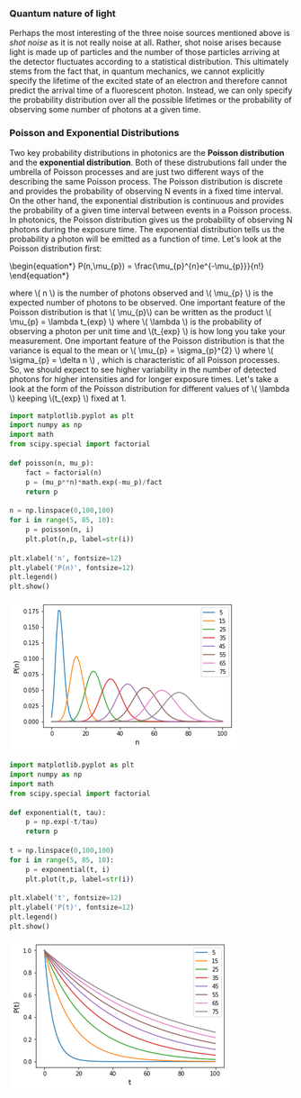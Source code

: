 ### Quantum nature of light

Perhaps the most interesting of the three noise sources mentioned above is *shot noise* as it is not really noise at all. Rather, shot noise arises because light is made up of particles and the number of those particles arriving at the detector fluctuates according to a statistical distribution. This ultimately stems from the fact that, in quantum mechanics, we cannot explicitly specify the lifetime of the excited state of an electron and therefore cannot predict the arrival time of a fluorescent photon. Instead, we can only specify the probability distribution over all the possible lifetimes or the probability of observing some number of photons at a given time.

### Poisson and Exponential Distributions

Two key probability distributions in photonics are the **Poisson distribution** and the **exponential distribution**. Both of these distrubutions fall under the umbrella of Poisson processes and are just two different ways of the describing the same Poisson process. The Poisson distribution is discrete and provides the probability of observing N events in a fixed time interval. On the other hand, the exponential distribution is continuous and provides the probability of a given time interval between events in a Poisson process. In photonics, the Poisson distribution gives us the probability of observing N photons during the exposure time. The exponential distribution tells us the probability a photon will be emitted as a function of time. Let's look at the Poisson distribution first:

\begin{equation*}
P(n,\mu_{p}) = \frac{\mu_{p}^{n}e^{-\mu_{p}}}{n!}
\end{equation*}

where \\( n \\) is the number of photons observed and \\( \mu_{p} \\) is the expected number of photons to be observed. One important feature of the Poisson distribution is that  \\( \mu_{p}\\) can be written as the product \\( \mu_{p} = \lambda t_{exp} \\) where \\( \lambda \\) is the probability of observing a photon per unit time and \\(t_{exp} \\) is how long you take your measurement. One important feature of the Poisson distribution is that the variance is equal to the mean or \\( \mu_{p} = \sigma_{p}^{2} \\) where \\( \sigma_{p} = \delta n \\) , which is characteristic of all Poisson processes. So, we should expect to see higher variability in the number of detected photons for higher intensities and for longer exposure times. Let's take a look at the form of the Poisson distribution for different values of \\( \lambda \\) keeping \\(t_{exp} \\) fixed at 1.


```python
import matplotlib.pyplot as plt
import numpy as np
import math
from scipy.special import factorial

def poisson(n, mu_p):
    fact = factorial(n)
    p = (mu_p**n)*math.exp(-mu_p)/fact
    return p

n = np.linspace(0,100,100)
for i in range(5, 85, 10):
    p = poisson(n, i)
    plt.plot(n,p, label=str(i))
    
plt.xlabel('n', fontsize=12)
plt.ylabel('P(n)', fontsize=12)
plt.legend()
plt.show()
```


![png](photon-statistics_files/photon-statistics_1_0.png)



```python
import matplotlib.pyplot as plt
import numpy as np
import math
from scipy.special import factorial

def exponential(t, tau):
    p = np.exp(-t/tau)
    return p

t = np.linspace(0,100,100)
for i in range(5, 85, 10):
    p = exponential(t, i)
    plt.plot(t,p, label=str(i))
    
plt.xlabel('t', fontsize=12)
plt.ylabel('P(t)', fontsize=12)
plt.legend()
plt.show()
```


![png](photon-statistics_files/photon-statistics_2_0.png)


